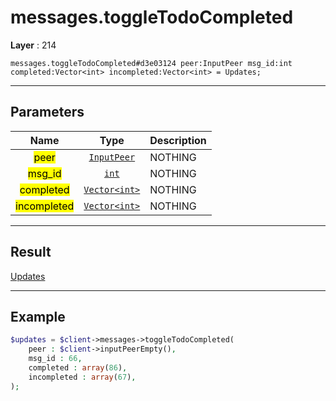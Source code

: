 # messages.toggleTodoCompleted

**Layer** : 214

```tl
messages.toggleTodoCompleted#d3e03124 peer:InputPeer msg_id:int completed:Vector<int> incompleted:Vector<int> = Updates;
```

---

## Parameters

| Name | Type | Description |
| :---: | :---: | :--- |
| <mark>peer</mark> | [`InputPeer`](type/InputPeer) | NOTHING |
| <mark>msg_id</mark> | [`int`](type/int) | NOTHING |
| <mark>completed</mark> | [`Vector<int>`](type/int) | NOTHING |
| <mark>incompleted</mark> | [`Vector<int>`](type/int) | NOTHING |

---

## Result

[Updates](type/Updates)

---

## Example

```php
$updates = $client->messages->toggleTodoCompleted(
	peer : $client->inputPeerEmpty(),
	msg_id : 66,
	completed : array(86),
	incompleted : array(67),
);
```
